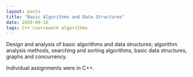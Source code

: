 ```yaml
---
layout: posts
title: "Basic Algorithms and Data Structures"
date: 2020-09-16
tags: C++ coursework algorithms
---
```

Design and analysis of basic algorithms and data structures; algorithm analysis methods, searching and sorting algorithms, basic data structures, graphs and concurrency.

Individual assignments were in C++.
